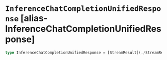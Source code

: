 # `InferenceChatCompletionUnifiedResponse` [alias-InferenceChatCompletionUnifiedResponse]
```typescript
type InferenceChatCompletionUnifiedResponse = [StreamResult](./StreamResult.md);
```
